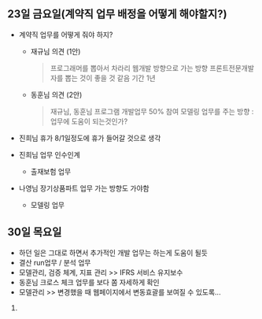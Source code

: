 ## 23일 금요일(계약직 업무 배정을 어떻게 해야할지?)

* 계약직 업무를 어떻게 줘야 하지?
   - 재규님 의견 (1안)
      > 프로그래머를 뽑아서 차라리 웹개발 방향으로 가는 방향
      > 프론트전문개발자를 뽑는 것이 좋을 것 같음 기간 1년

   - 동훈님 의견 (2안)
      > 재규님, 동훈님 프로그램 개발업무 50% 참여
      > 모델링 업무를 주는 방향 : 업무에 도움이 되는것인가?
     
* 진희님 휴가 8/1일정도에 휴가 들어갈 것으로 생각
* 진희님 업무 인수인계
   - 출재보험 업무
* 나영님 장기상품파트 업무 가는 방향도 가야함
   - 모델링 업무
   
## 30일 목요일

* 하던 일은 그대로 하면서 추가적인 개발 업무는 하는게 도움이 될듯 
* 결산 run업무 / 분석 업무 
* 모델관리, 검증 체계, 지표 관리 >> IFRS 서비스 유지보수 
* 동훈님 크로스 체크 업무를 보다 쫌 자세하게 확인
* 모델관리 >> 변경했을 때 웹페이지에서 변동효괄를 보여질 수 있도록... 

1. 
<!--stackedit_data:
eyJoaXN0b3J5IjpbMjAzNjQyNDI1NSwtMTk3MjE4MTgzNCwxOT
A3NzEzNTQyLC0xMTE2NjQzMDEsLTEwNjgyMzMzOTIsLTEyNjkz
NzAwODYsLTE5NTA1NDIxMzgsLTEzNTEwNjk1MzldfQ==
-->
